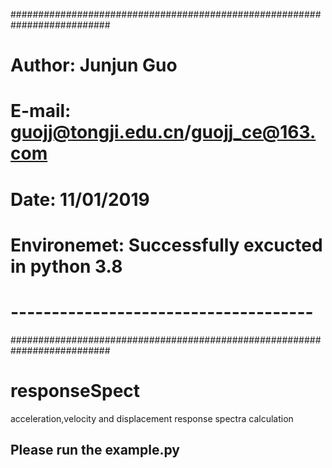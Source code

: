 ##########################################################################
#  Author: Junjun Guo
#  E-mail: guojj@tongji.edu.cn/guojj_ce@163.com
#    Date: 11/01/2019
#  Environemet: Successfully excucted in python 3.8
# -------------------------------------
##########################################################################
# responseSpect
acceleration,velocity and displacement response spectra calculation

## Please run the example.py 
